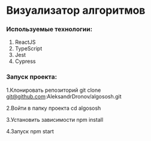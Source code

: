 # Визуализатор алгоритмов

### Используемые технологии:
1. ReactJS
2. TypeScript
3. Jest
4. Cypress

### Запуск проекта:

1.Клонировать репозиторий
  git clone git@github.com:AleksandrDronov/algososh.git

2.Войти в папку проекта
  cd algososh

3.Установить зависимости
  npm install

4.Запуск
  npm start
